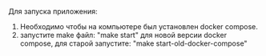Для запуска приложения:
1. Необходимо чтобы на компьютере был установлен docker compose.
2. запустите make файл: "make start"  для новой версии docker compose, для старой запустите: "make start-old-docker-compose"